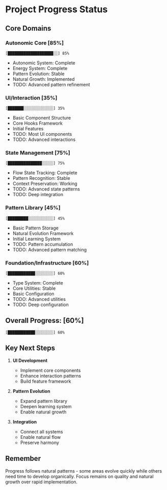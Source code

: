 # Project Progress Status

## Core Domains

### Autonomic Core [85%]
```
[████████████████████░░] 85%
```
- Autonomic System: Complete
- Energy System: Complete
- Pattern Evolution: Stable
- Natural Growth: Implemented
- TODO: Advanced pattern refinement

### UI/Interaction [35%]
```
[███████░░░░░░░░░░░░░] 35%
```
- Basic Component Structure
- Core Hooks Framework
- Initial Features
- TODO: Most UI components
- TODO: Advanced interactions

### State Management [75%]
```
[███████████████░░░░░] 75%
```
- Flow State Tracking: Complete
- Pattern Recognition: Stable
- Context Preservation: Working
- TODO: Advanced state patterns
- TODO: Deep integration

### Pattern Library [45%]
```
[█████████░░░░░░░░░░░] 45%
```
- Basic Pattern Storage
- Natural Evolution Framework
- Initial Learning System
- TODO: Pattern accumulation
- TODO: Advanced pattern matching

### Foundation/Infrastructure [60%]
```
[████████████░░░░░░░░] 60%
```
- Type System: Complete
- Core Utilities: Stable
- Basic Configuration
- TODO: Advanced utilities
- TODO: Deep configuration

## Overall Progress: [60%]
```
[████████████░░░░░░░░] 60%
```

## Key Next Steps

1. **UI Development**
   - Implement core components
   - Enhance interaction patterns
   - Build feature framework

2. **Pattern Evolution**
   - Expand pattern library
   - Deepen learning system
   - Enable natural growth

3. **Integration**
   - Connect all systems
   - Enable natural flow
   - Preserve harmony

## Remember

Progress follows natural patterns - some areas evolve quickly while others need time to develop organically. Focus remains on quality and natural growth over rapid implementation. 